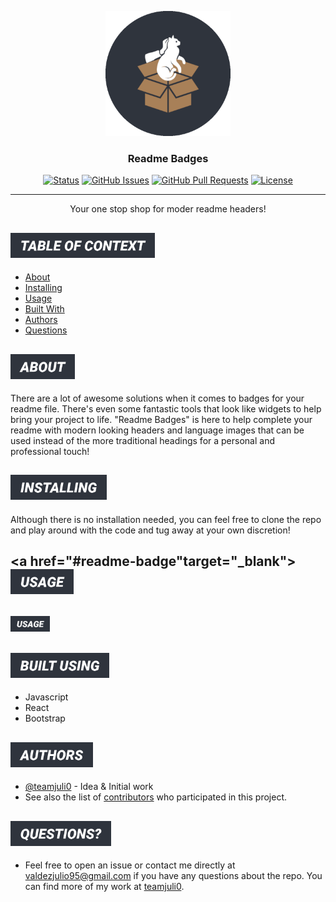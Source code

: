 <p align="center">
  <a href="https://github.com/teamjuli0/readme-badges" rel="noopener">
 <img width=200px height=200px src="./assets/images/logo-round-dark.png" alt="Project logo"></a>
</p>

<h3 align="center">Readme Badges</h3>

<div align="center">

[![Status](https://img.shields.io/badge/status-active-success.svg)]()
[![GitHub Issues](https://img.shields.io/github/issues/teamjuli0/readme-badges.svg)](https://github.com/teamjuli0/readme-badges/issues)
[![GitHub Pull Requests](https://img.shields.io/github/issues-pr/teamjuli0/readme-badges.svg)](https://github.com/teamjuli0/gh-plagiarism/pulls)
[![License](https://img.shields.io/badge/license-MIT-blue.svg)](/LICENSE)

</div>

---

<p align="center"> Your one stop shop for moder readme headers!
    <br> 
</p>

## <a href="#readme-badge"><img src="https://github.com/teamjuli0/readme-badges/blob/main/themes/clean-dark/menu-categories/table-of-context.png?raw=true" style="height: 40px"></a>

- [About](#about)
- [Installing](#installing)
- [Usage](#usage)
- [Built With](#built_using)
- [Authors](#authors)
- [Questions](#questions)

## <a href="#readme-badge"><img id="about" src="https://github.com/teamjuli0/readme-badges/blob/main/themes/clean-dark/menu-categories/about.png?raw=true" style="height: 40px"></a>

There are a lot of awesome solutions when it comes to badges for your readme file. There's even some fantastic tools that look like widgets to help bring your project to life. "Readme Badges" is here to help complete your readme with modern looking headers and language images that can be used instead of the more traditional headings for a personal and professional touch!

## <a href="#readme-badge"><img id="installing" src="https://github.com/teamjuli0/readme-badges/blob/main/themes/clean-dark/menu-categories/installing.png?raw=true" style="height: 40px"></a>

Although there is no installation needed, you can feel free to clone the repo and play around with the code and tug away at your own discretion!

## <a href="#readme-badge"target="\_blank"><img id="usage" src="https://github.com/teamjuli0/readme-badges/blob/main/themes/clean-dark/menu-categories/usage.png?raw=true" style="height: 40px"></a>

## <a href="https://badges.juliovaldez.dev/clipboard/menu-categories/usage"><img id="usage" src="https://github.com/teamjuli0/readme-badges/blob/main/themes/clean-dark/menu-categories/usage.png?raw=true" style="height: 25px"></a>

</div>

## <a href="#readme-badge"><img id="built_using" src="https://github.com/teamjuli0/readme-badges/blob/main/themes/clean-dark/menu-categories/built-using.png?raw=true" style="height: 40px"></a>

- Javascript
- React
- Bootstrap

## <a href="#readme-badge"><img id="authors" src="https://github.com/teamjuli0/readme-badges/blob/main/themes/clean-dark/menu-categories/authors.png?raw=true" style="height: 40px"></a>

- [@teamjuli0](https://github.com/teamjuli0) - Idea & Initial work
- See also the list of [contributors](https://github.com/kylelobo/The-Documentation-Compendium/contributors) who participated in this project.

## <a href="#readme-badge"><img id="questions" src="https://github.com/teamjuli0/readme-badges/blob/main/themes/clean-dark/menu-categories/questions-alt.png?raw=true" style="height: 40px"></a>

- Feel free to open an issue or contact me directly at valdezjulio95@gmail.com if you have any questions about the repo. You can find more of my work at [teamjuli0](https://github.com/teamjuli0/).
